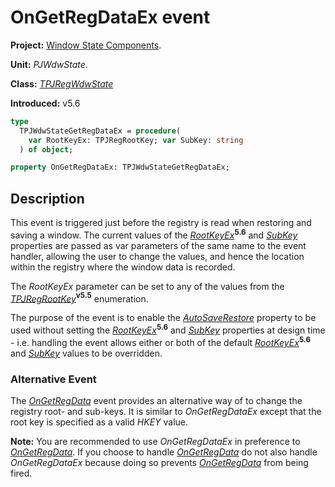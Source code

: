 # OnGetRegDataEx event

**Project:** [Window State Components](../API.md).

**Unit:** _PJWdwState_.

**Class:** _[TPJRegWdwState](./TPJRegWdwState.md)_

**Introduced:** v5.6

```pascal
type
  TPJWdwStateGetRegDataEx = procedure(
    var RootKeyEx: TPJRegRootKey; var SubKey: string
  ) of object;

property OnGetRegDataEx: TPJWdwStateGetRegDataEx;
```

## Description

This event is triggered just before the registry is read when restoring and saving a window. The current values of the _[RootKeyEx](./TPJRegWdwState-RootKeyEx.md)_**<sup>5.6</sup>** and _[SubKey](./TPJRegWdwState-SubKey.md)_ properties are passed as var parameters of the same name to the event handler, allowing the user to change the values, and hence the location within the registry where the window data is recorded.

The _RootKeyEx_ parameter can be set to any of the values from the _[TPJRegRootKey](./TPJRegRootKey.md)_**<sup>v5.5</sup>** enumeration.

The purpose of the event is to enable the _[AutoSaveRestore](./TPJCustomWdwState-AutoSaveRestore.md)_ property to be used without setting the _[RootKeyEx](./TPJRegWdwState-RootKeyEx.md)_**<sup>5.6</sup>** and _[SubKey](./TPJRegWdwState-SubKey.md)_ properties at design time  - i.e. handling the event allows either or both of the default _[RootKeyEx](./TPJRegWdwState-RootKeyEx.md)_**<sup>5.6</sup>** and _[SubKey](./TPJRegWdwState-SubKey.md)_ values to be overridden.

### Alternative Event

The _[OnGetRegData](./TPJRegWdwState-OnGetRegData.md)_ event provides an alternative way of to change the registry root- and sub-keys. It is similar to _OnGetRegDataEx_ except that the root key is specified as a valid _HKEY_ value.

**Note:** You are recommended to use _OnGetRegDataEx_ in preference to _[OnGetRegData](./TPJRegWdwState-OnGetRegData.md)_. If you choose to handle _[OnGetRegData](./TPJRegWdwState-OnGetRegData.md)_ do not also handle _OnGetRegDataEx_ because doing so prevents _[OnGetRegData](./TPJRegWdwState-OnGetRegData.md)_ from being fired.
